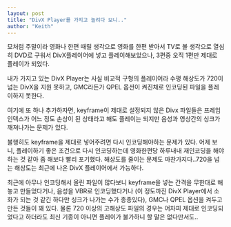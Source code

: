 ```yaml
---
layout: post
title: "DivX Player를 가지고 놀려다 보니.."
author: "Keith"
---
```


모처럼 주말이라 영화나 한편 때릴 생각으로 영화를 한편 받아서 TV로 볼 생각으로 열심히 DVD로 구워서 DivX플레이어에 넣고 플레이해보았으나, 3편중 오직 1편만 제대로 플레이가 되었다.

내가 가지고 있는 DivX Player는 사실 비교적 구형의 플레이어라 수평 해상도가 720이 넘는 DivX을 지원 못하고, GMC라든가 QPEL 옵션이 켜진채로 인코딩된 파일을 플레이하지 못한다.

여기에 또 하나 추가하자면, keyframe이 제대로 설정되지 않은 Divx 파일들은 프레임인덱스가 어느 정도 손상이 된 상태라고 해도 플레이는 되지만 음성과 영상간의 싱크가 깨져나가는 문제가 있다.

불행히도 keyframe을 제대로 넣어주려면 다시 인코딩해야하는 문제가 있다. 어제 보니, 플레이하기 좋은 조건으로 다시 인코딩하는데 영화한편당 하루내내 재인코딩을 해야하는 것 같아 좀 해보다 빨리 포기했다. 해상도를 줄이는 문제도 마찬가지다..720을 넘는 해상도는 최근에 나온 DivX 플레이어에서 가능하다.

최근에 아무나 인코딩해서 올린 파일이 많다보니 keyframe을 넣는 간격을 무한대로 해놓고 만들었다거나, 음성을 VBR로 인코딩했다거나 (이 정도까진 DivX Player에서 소화가 되는 것 같긴 하다만 싱크가 나가는 수가 종종있다), GMC나 QPEL 옵션을 켜두고 만든 것들이 꽤 있다. 물론 720 이상의 고해상도 파일의 경우는 어차피 제대로 인코딩되었다고 하더라도 최신 기종이 아니면 플레이가 불가하니 할 말은 없다만서도..


